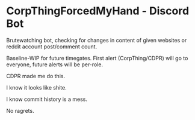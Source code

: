 # CorpThingForcedMyHand - Discord Bot

Brutewatching bot, checking for changes in content of given websites or reddit account post/comment count.

Baseline-WIP for future timegates. First alert (CorpThing/CDPR) will go to everyone, future alerts will be per-role.




CDPR made me do this.

I know it looks like shite.

I know commit history is a mess.

No ragrets.

